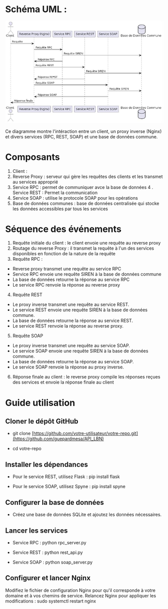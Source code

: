
# Schéma UML : 

![Diagramme UML](img/UML.jpg)

Ce diagramme montre l'intéraction entre un client, un proxy inverse (Nginx) et divers services (RPC, REST, SOAP) et une base de données commune.

Composants 
==============
   1. Client :
   2. Reverse Proxy : serveur qui gère les requêtes des clients et les transmet au services approprié
   3. Service RPC : permet de communiquer avce la base de données
   4 . Service REST : Permet la communication
   5. Service SOAP : utilise le protocole SOAP pour les opérations
   6. Base de données communes : base de données centralisée qui stocke les données accessibles par tous les services

   Séquence des événements
   ========================
1. Requête initiale du client : le client envoie une requête au reverse proxy
2. Routage du reverse Proxy : il transmet la requête à l'un des services disponibles en fonction de la nature de la requête
3. Requête RPC :
* Reverse proxy transmet une requête au service RPC
* Service RPC envoie une requête SIREN à la base de données commune
* La base de données retourne la réponse au service RPC
* Le service RPC renvoie la réponse au reverse proxy

4. Requête REST
* Le proxy inverse transmet une requête au service REST.
* Le service REST envoie une requête SIREN à la base de données commune.
* La base de données retourne la réponse au service REST.
* Le service REST renvoie la réponse au reverse proxy.

5. Requête SOAP
* Le proxy inverse transmet une requête au service SOAP.
* Le service SOAP envoie une requête SIREN à la base de données commune.
* La base de données retourne la réponse au service SOAP.
* Le service SOAP renvoie la réponse au proxy inverse.

6. Réponse finale au client : le reverse proxy compile les réponses reçues des services et envoie la réponse finale au client

# Guide utilisation

Cloner le dépôt GitHub
--------------------------

* git clone [https://github.com/votre-utilisateur/votre-repo.git](https://github.com/guepardmesa/API_LBN)

* cd votre-repo

Installer les dépendances
----------------------------

* Pour le service REST, utilisez Flask :
pip install flask

* Pour le service SOAP, utilisez Spyne :
pip install spyne


Configurer la base de données
------------------------------

* Créez une base de données SQLite et ajoutez les données nécessaires.

Lancer les services
-------------------

* Service RPC : python rpc_server.py

* Service REST : python rest_api.py

* Service SOAP : python soap_server.py

Configurer et lancer Nginx
---------------------------

Modifiez le fichier de configuration Nginx pour qu'il corresponde à votre domaine et à vos chemins de service.
Relancez Nginx pour appliquer les modifications :
sudo systemctl restart nginx





   
        
